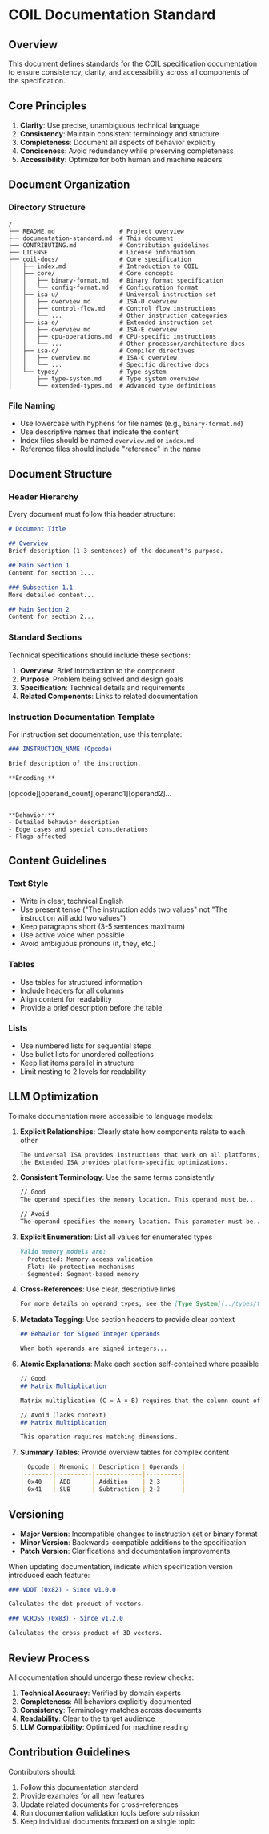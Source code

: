 # COIL Documentation Standard

## Overview

This document defines standards for the COIL specification documentation to ensure consistency, clarity, and accessibility across all components of the specification.

## Core Principles

1. **Clarity**: Use precise, unambiguous technical language
2. **Consistency**: Maintain consistent terminology and structure
3. **Completeness**: Document all aspects of behavior explicitly
4. **Conciseness**: Avoid redundancy while preserving completeness
5. **Accessibility**: Optimize for both human and machine readers

## Document Organization

### Directory Structure

```
/
├── README.md                  # Project overview
├── documentation-standard.md  # This document
├── CONTRIBUTING.md            # Contribution guidelines
├── LICENSE                    # License information
├── coil-docs/                 # Core specification
│   ├── index.md               # Introduction to COIL
│   ├── core/                  # Core concepts
│   │   ├── binary-format.md   # Binary format specification
│   │   └── config-format.md   # Configuration format
│   ├── isa-u/                 # Universal instruction set
│   │   ├── overview.md        # ISA-U overview
│   │   ├── control-flow.md    # Control flow instructions
│   │   └── ...                # Other instruction categories
│   ├── isa-e/                 # Extended instruction set
│   │   ├── overview.md        # ISA-E overview
│   │   ├── cpu-operations.md  # CPU-specific instructions
│   │   └── ...                # Other processor/architecture docs
│   ├── isa-c/                 # Compiler directives
│   │   ├── overview.md        # ISA-C overview
│   │   └── ...                # Specific directive docs
│   └── types/                 # Type system
│       ├── type-system.md     # Type system overview
│       └── extended-types.md  # Advanced type definitions
```

### File Naming

- Use lowercase with hyphens for file names (e.g., `binary-format.md`)
- Use descriptive names that indicate the content
- Index files should be named `overview.md` or `index.md`
- Reference files should include "reference" in the name

## Document Structure

### Header Hierarchy

Every document must follow this header structure:

```markdown
# Document Title

## Overview
Brief description (1-3 sentences) of the document's purpose.

## Main Section 1
Content for section 1...

### Subsection 1.1
More detailed content...

## Main Section 2
Content for section 2...
```

### Standard Sections

Technical specifications should include these sections:

1. **Overview**: Brief introduction to the component
2. **Purpose**: Problem being solved and design goals
3. **Specification**: Technical details and requirements
4. **Related Components**: Links to related documentation

### Instruction Documentation Template

For instruction set documentation, use this template:

```markdown
### INSTRUCTION_NAME (Opcode)

Brief description of the instruction.

**Encoding:**
```
[opcode][operand_count][operand1][operand2]...
```

**Behavior:**
- Detailed behavior description
- Edge cases and special considerations
- Flags affected
```

## Content Guidelines

### Text Style

- Write in clear, technical English
- Use present tense ("The instruction adds two values" not "The instruction will add two values")
- Keep paragraphs short (3-5 sentences maximum)
- Use active voice when possible
- Avoid ambiguous pronouns (it, they, etc.)

### Tables

- Use tables for structured information
- Include headers for all columns
- Align content for readability
- Provide a brief description before the table

### Lists

- Use numbered lists for sequential steps
- Use bullet lists for unordered collections
- Keep list items parallel in structure
- Limit nesting to 2 levels for readability

## LLM Optimization

To make documentation more accessible to language models:

1. **Explicit Relationships**: Clearly state how components relate to each other
   ```markdown
   The Universal ISA provides instructions that work on all platforms, while
   the Extended ISA provides platform-specific optimizations.
   ```

2. **Consistent Terminology**: Use the same terms consistently
   ```markdown
   // Good
   The operand specifies the memory location. This operand must be...

   // Avoid
   The operand specifies the memory location. This parameter must be...
   ```

3. **Explicit Enumeration**: List all values for enumerated types
   ```markdown
   Valid memory models are:
   - Protected: Memory access validation
   - Flat: No protection mechanisms
   - Segmented: Segment-based memory
   ```

4. **Cross-References**: Use clear, descriptive links
   ```markdown
   For more details on operand types, see the [Type System](../types/type-system.md).
   ```

5. **Metadata Tagging**: Use section headers to provide clear context
   ```markdown
   ## Behavior for Signed Integer Operands
   
   When both operands are signed integers...
   ```

6. **Atomic Explanations**: Make each section self-contained where possible
   ```markdown
   // Good
   ## Matrix Multiplication
   
   Matrix multiplication (C = A × B) requires that the column count of A equals the row count of B.
   
   // Avoid (lacks context)
   ## Matrix Multiplication
   
   This operation requires matching dimensions.
   ```

7. **Summary Tables**: Provide overview tables for complex content
   ```markdown
   | Opcode | Mnemonic | Description | Operands |
   |--------|----------|-------------|----------|
   | 0x40   | ADD      | Addition    | 2-3      |
   | 0x41   | SUB      | Subtraction | 2-3      |
   ```

## Versioning

- **Major Version**: Incompatible changes to instruction set or binary format
- **Minor Version**: Backwards-compatible additions to the specification
- **Patch Version**: Clarifications and documentation improvements

When updating documentation, indicate which specification version introduced each feature:

```markdown
### VDOT (0x82) - Since v1.0.0

Calculates the dot product of vectors.

### VCROSS (0x83) - Since v1.2.0

Calculates the cross product of 3D vectors.
```

## Review Process

All documentation should undergo these review checks:

1. **Technical Accuracy**: Verified by domain experts
2. **Completeness**: All behaviors explicitly documented
3. **Consistency**: Terminology matches across documents
4. **Readability**: Clear to the target audience
5. **LLM Compatibility**: Optimized for machine reading

## Contribution Guidelines

Contributors should:

1. Follow this documentation standard
2. Provide examples for all new features
3. Update related documents for cross-references
4. Run documentation validation tools before submission
5. Keep individual documents focused on a single topic